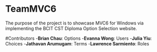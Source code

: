 # TeamMVC6

The purpose of the project is to showcase MVC6 for Windows via implementing the BCIT CST Diploma Option Selection website. 

#Contributors
-**Brian Chau**: Options
-**Evanna Wong**: Users
-**Julia Yiu**: Choices
-**Jathavan Arumugam**: Terms
-**Lawrence Sarmiento**: Roles
